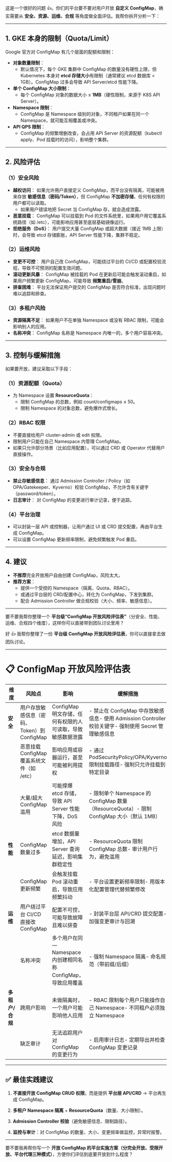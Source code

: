 这是一个很好的问题 👍。你们的平台要不要对用户开放 **自定义 ConfigMap**，确实需要从 **安全、资源、运维、合规** 等角度做全面评估。我帮你拆开分析一下：

---

## **1. GKE 本身的限制（Quota/Limit）**

Google 官方对 ConfigMap 有几个层面的配额和限制：

- **对象数量限制**：
    - 默认情况下，每个 GKE 集群中 ConfigMap 的数量没有硬性上限，但 Kubernetes 本身对 **etcd 存储大小**有限制（通常建议 etcd 数据库 < 1GB）。ConfigMap 过多会导致 API Server/etcd 性能下降。
- **单个 ConfigMap 大小限制**：
    - 每个 ConfigMap 对象的数据大小 ≤ **1MB**（硬性限制，来源于 K8S API Server）。
- **Namespace 限制**：
    - ConfigMap 是 Namespace 级别的对象，不同租户如果在同一个 Namespace，就可能互相覆盖或冲突。
- **API QPS 限制**：
    - ConfigMap 的频繁增删改查，会占用 API Server 的资源配额（kubectl apply、Pod 挂载时的访问），影响整个集群。

---

## **2. 风险评估**

### **（1）安全风险**

- **越权访问**：
    如果允许用户直接定义 ConfigMap，而平台没有隔离，可能被用来存放 **敏感信息（密码/Token）**，但 ConfigMap **不加密存储**，任何有权限的用户都可以读取。
    - 如果用户错误地把 Secret 当 ConfigMap 存，就会造成泄露。
- **恶意挂载**：
    ConfigMap 可以挂载到 Pod 的文件系统里，如果用户用它覆盖系统路径（如 /etc），可能影响应用甚至底层基础镜像运行。
- **拒绝服务（DoS）**：
    用户提交大量 ConfigMap 或超大数据（接近 1MB 上限）时，会导致 etcd 存储膨胀，API Server 性能下降，集群不稳定。

### **（2）运维风险**

- **变更不可控**：
    用户自己改 ConfigMap，可能绕过平台的 CI/CD 或配置校验流程，导致不可预测的配置生效问题。
- **滚动更新风暴**：
    ConfigMap 被挂载的 Pod 在更新后可能会触发滚动重启，如果用户频繁更新 ConfigMap，可能导致 **频繁重启/雪崩**。
- **排查困难**：
    平台无法保证用户提交的 ConfigMap 是否符合标准，出现问题时难以追踪和排查。

### **（3）多租户风险**

- **资源隔离不足**：
    如果用户不在单独 Namespace 或没有 RBAC 限制，可能会影响别人的应用。
- **名称冲突**：
    ConfigMap 名称是 Namespace 内唯一的，多个用户容易冲突。

---

## **3. 控制与缓解措施**

如果要开放，建议采取以下手段：

### **（1）资源配额（Quota）**

- 为 Namespace 设置 **ResourceQuota**：
    - 限制 ConfigMap 的总数，例如 count/configmaps ≤ 50。
    - 限制 Namespace 的对象总数，避免爆炸式增长。

### **（2）RBAC 权限**

- 不要直接给用户 cluster-admin 或 edit 权限。
- 限制用户只能在自己 Namespace 内管理 ConfigMap。
- 如果只允许部分场景（比如应用配置），可以通过 CRD 或 Operator 代替用户直接操作。

### **（3）安全与合规**

- **禁止存敏感信息**：
    通过 Admission Controller / Policy（如 OPA/Gatekeeper、Kyverno）校验 ConfigMap，不允许含有关键字（password/token）。
- **日志审计**：
    对 ConfigMap 的变更进行审计记录，便于追踪。

### **（4）平台治理**

- 可以封装一层 API 或控制器，让用户通过 UI 或 CRD 提交配置，再由平台生成 ConfigMap。
- 可以设置 ConfigMap 更新频率限制，避免频繁触发 Pod 重启。

---

## **4. 建议**

- **不推荐**完全开放用户自由创建 ConfigMap，风险太大。
- **推荐方案**：
    - 提供一个受控的 Namespace（隔离、Quota、RBAC）。
    - 或通过平台层的 CRD/配置中心，转化为 ConfigMap，下发到集群。
    - 配合 Admission Controller 做合规校验（大小、频率、敏感信息）。

---

要不要我帮你整理一个 **平台级“ConfigMap 开放风险评估表”**（分安全、性能、运维、合规四个维度），这样你可以直接带到团队讨论里用？

好 👍 我帮你整理了一份 **平台级 ConfigMap 开放风险评估表**，你可以直接拿去做团队讨论。

---

# **📋 ConfigMap 开放风险评估表**

|**维度**|**风险点**|**影响**|**缓解措施**|
|---|---|---|---|
|**安全**|用户存放敏感信息（密码、Token）到 ConfigMap|ConfigMap 明文存储，任何有权限的人可读取，导致敏感数据泄露|- 禁止在 ConfigMap 中存放敏感信息- 使用 Admission Controller 校验关键字- 强制使用 Secret 管理敏感信息|
||恶意挂载 ConfigMap 覆盖系统文件（如 /etc）|影响应用或容器运行，甚至可能被利用提权|- 通过 PodSecurityPolicy/OPA/Kyverno 限制挂载路径- 强制只允许挂载到特定目录|
||大量/超大 ConfigMap 滥用|可能撑爆 etcd 存储，导致 API Server 性能下降，DoS 风险|- 限制单个 Namespace 的 ConfigMap 数量（ResourceQuota）- 限制 ConfigMap 大小（默认 1MB）|
|**性能**|ConfigMap 数量过多|etcd 数据量增加，API Server 查询延迟，影响集群稳定性|- ResourceQuota 限制 ConfigMap 总数- 审计用户行为，避免滥用|
||ConfigMap 更新频繁|会触发挂载 Pod 滚动重启，导致应用频繁抖动|- 平台设置更新频率限制- 用版本化配置管理代替频繁修改|
|**运维**|用户绕过平台 CI/CD 直接改 ConfigMap|配置不可控，可能导致故障且难以排查|- 封装平台层 API/CRD 提交配置- 加强变更审计与回溯|
||名称冲突|多个用户在同一 Namespace 内创建相同名称 ConfigMap，导致应用覆盖|- 强制 Namespace 隔离- 命名规范（带前缀/后缀）|
|**多租户/合规**|跨用户影响|未做隔离时，一个用户可能影响他人应用|- RBAC 限制每个用户只能操作自己 Namespace- 不同租户必须独立 Namespace|
||缺乏审计|无法追踪用户对 ConfigMap 的变更行为|- 启用审计日志- 定期导出并检查 ConfigMap 变更记录|

---

## **✅ 最佳实践建议**

1. **不直接开放 ConfigMap CRUD 权限**，而是提供 **平台层 API/CRD** → 平台再生成 ConfigMap。
    
2. **多租户 Namespace 隔离** + **ResourceQuota**（数量、大小限制）。
    
3. **Admission Controller 校验**（避免敏感信息、限制路径）。
    
4. **监控与审计**：对 ConfigMap 的数量、大小、变更频率做监控，异常时报警。
    

---

要不要我再帮你写一个 **开放 ConfigMap 的平台实施方案（分完全开放、受限开放、平台代理三种模式）**，方便你们评估到底要开放到什么程度？
